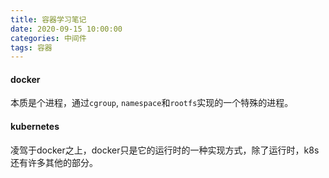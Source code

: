 ```yaml
---
title: 容器学习笔记
date: 2020-09-15 10:00:00
categories: 中间件
tags: 容器
---
```


#### docker

本质是个进程，通过`cgroup`, `namespace`和`rootfs`实现的一个特殊的进程。



#### kubernetes

凌驾于docker之上，docker只是它的运行时的一种实现方式，除了运行时，k8s还有许多其他的部分。